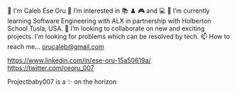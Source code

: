  👋 I'm Caleb Ese Oru
 👀 I’m interested in 📚 ♟️ 🎮 and 💻
 🌱 I’m currently learning Software Engineering with ALX in partnership with Holberton School Tusla, USA.
 💞️ I’m looking to collaborate on new and exciting projects. I'm looking for problems which can be resolved by tech. 
 📫 How to reach me... orucaleb@gmail.com 
 
https://www.linkedin.com/in/ese-oru-15a50619a/ https://twitter.com/ceoru_007

Projectbaby007 is a ✨ on the horizon
